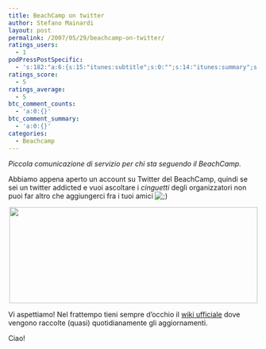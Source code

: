 ```yaml
---
title: BeachCamp on twitter
author: Stefano Mainardi
layout: post
permalink: /2007/05/29/beachcamp-on-twitter/
ratings_users:
  - 1
podPressPostSpecific:
  - 's:182:"a:6:{s:15:"itunes:subtitle";s:0:"";s:14:"itunes:summary";s:0:"";s:15:"itunes:keywords";s:0:"";s:13:"itunes:author";s:0:"";s:15:"itunes:explicit";s:0:"";s:12:"itunes:block";s:2:"no";}";'
ratings_score:
  - 5
ratings_average:
  - 5
btc_comment_counts:
  - 'a:0:{}'
btc_comment_summary:
  - 'a:0:{}'
categories:
  - Beachcamp
---
```

*Piccola comunicazione di servizio per chi sta seguendo il BeachCamp.*

Abbiamo appena aperto un account su Twitter del BeachCamp, quindi se sei un twitter addicted e vuoi ascoltare i *cinguetti* degli organizzatori non puoi far altro che aggiungerci fra i tuoi amici <img src="http://www.stefanomainardi.com/wp-includes/images/smilies/icon_wink.gif" alt=";)" class="wp-smiley" />

<p style="text-align: center">
  <a href="http://twitter.com/beachcamp"><img src="http://farm1.static.flickr.com/253/520185318_f827f7bbce.jpg?v=0" height="194" width="500" /></a>
</p>

Vi aspettiamo! Nel frattempo tieni sempre d&#8217;occhio il [wiki ufficiale][1] dove vengono raccolte (quasi) quotidianamente gli aggiornamenti.

Ciao!

 [1]: http://barcamp.org/BeachCamp